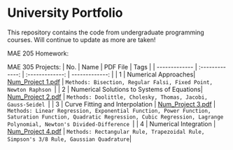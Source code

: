 # University Portfolio
This repository contains the code from undergraduate programming courses. Will continue to update as more are taken!

MAE 205 Homework:

MAE 305 Projects:
| No. | Name | PDF File | Tags |
| ------------- | :-------------: | :-------------: | -------------: |
| 1 | Numerical Approaches| [Num_Project 1.pdf](https://github.com/Ammo59/Portfolio/files/10283947/Num_Project.1.pdf)
| ```Methods: Bisection, Regular Falsi, Fixed Point, Newton Raphson ```|
| 2 | Numerical Solutions to Systems of Equations| [Num_Project 2.pdf](https://github.com/Ammo59/Portfolio/files/10283974/Num_Project.2_.Numerical.Solutions.to.Systems.of.Equations.pdf)
 | ```Methods: Doolittle, Cholesky, Thomas, Jacobi, Gauss-Seidel ```|
| 3 | Curve Fitting and Interpolation | [Num_Project 3.pdf](https://github.com/Ammo59/Portfolio/files/10283985/Num_Project.3_.Curve.Fitting.and.Interpolation.pdf)
| ```Methods: Linear Regression, Exponential Function, Power Function, Saturation Function, Quadratic Regression, Cubic Regression, Lagrange Polynomial, Newton's Divided-Difference ```|
| 4 | Numerical Integration | [Num_Project 4.pdf](https://github.com/Ammo59/Portfolio/files/10283992/Project.4_.Numerical.Integration.pdf)
| ```Methods: Rectangular Rule, Trapezoidal Rule, Simpson's 3/8 Rule, Gaussian Quadrature```|
